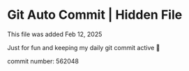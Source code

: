 # Git Auto Commit | Hidden File

This file was added Feb 12, 2025

Just for fun and keeping my daily git commit active 🤪

commit number: 562048
